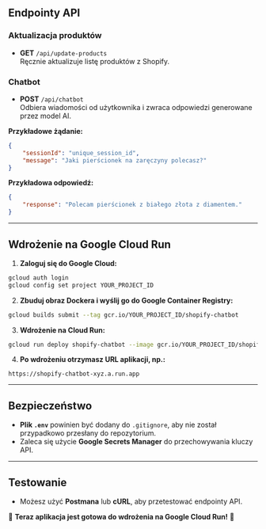 
## Endpointy API

### **Aktualizacja produktów**
- **GET** `/api/update-products`  
 Ręcznie aktualizuje listę produktów z Shopify.

### **Chatbot**
- **POST** `/api/chatbot`  
 Odbiera wiadomości od użytkownika i zwraca odpowiedzi generowane przez model AI.

 **Przykładowe żądanie:**
 ```json
 {
     "sessionId": "unique_session_id",
     "message": "Jaki pierścionek na zaręczyny polecasz?"
 }
 ```

 **Przykładowa odpowiedź:**
 ```json
 {
     "response": "Polecam pierścionek z białego złota z diamentem."
 }
 ```

---

## **Wdrożenie na Google Cloud Run**
1. **Zaloguj się do Google Cloud:**
 ```bash
 gcloud auth login
 gcloud config set project YOUR_PROJECT_ID
 ```

2. **Zbuduj obraz Dockera i wyślij go do Google Container Registry:**
 ```bash
 gcloud builds submit --tag gcr.io/YOUR_PROJECT_ID/shopify-chatbot
 ```

3. **Wdrożenie na Cloud Run:**
 ```bash
 gcloud run deploy shopify-chatbot --image gcr.io/YOUR_PROJECT_ID/shopify-chatbot --platform managed --allow-unauthenticated --region europe-west1
 ```

4. **Po wdrożeniu otrzymasz URL aplikacji, np.:**
 ```
 https://shopify-chatbot-xyz.a.run.app
 ```

---

## **Bezpieczeństwo**
- **Plik `.env`** powinien być dodany do `.gitignore`, aby nie został przypadkowo przesłany do repozytorium.
- Zaleca się użycie **Google Secrets Manager** do przechowywania kluczy API.

---

## **Testowanie**
- Możesz użyć **Postmana** lub **cURL**, aby przetestować endpointy API.

🎯 **Teraz aplikacja jest gotowa do wdrożenia na Google Cloud Run!** 🚀

